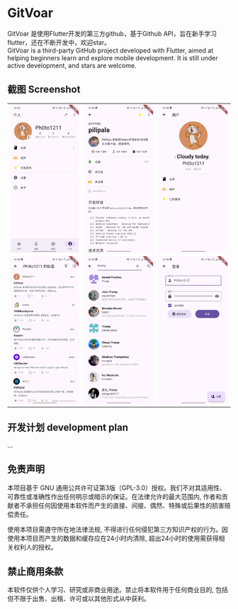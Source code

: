 # GitVoar

GitVoar 是使用Flutter开发的第三方github，基于Github API，旨在新手学习flutter，还在不断开发中，欢迎star。<br>
GitVoar is a third-party GitHub project developed with Flutter, aimed at helping beginners learn and explore mobile development. It is still under active development, and stars are welcome.

## 截图 Screenshot

<table>
  <tr>
    <td><img alt="" src="assets/screenshot/person.jpg"></td>
    <td><img alt="" src="assets/screenshot/repo.jpg"></td>
    <td><img alt="" src="assets/screenshot/user.jpg"></td>
  <tr>
  <tr>
    <td><img alt="" src="assets/screenshot/starred_repos.jpg"></td>
    <td><img alt="" src="assets/screenshot/search_user.jpg"></td>
    <td><img alt="" src="assets/screenshot/login.jpg"></td>
  <tr>
</table>

## 开发计划 development plan

...

## 免责声明

本项目基于 GNU 通用公共许可证第3版（GPL-3.0）授权。我们不对其适用性、可靠性或准确性作出任何明示或暗示的保证。在法律允许的最大范围内, 作者和贡献者不承担任何因使用本软件而产生的直接、间接、偶然、特殊或后果性的损害赔偿责任。

使用本项目需遵守所在地法律法规, 不得进行任何侵犯第三方知识产权的行为。因使用本项目而产生的数据和缓存应在24小时内清除, 超出24小时的使用需获得相关权利人的授权。

## 禁止商用条款

本软件仅供个人学习、研究或非商业用途。禁止将本软件用于任何商业目的, 包括但不限于出售、出租、许可或以其他形式从中获利。
